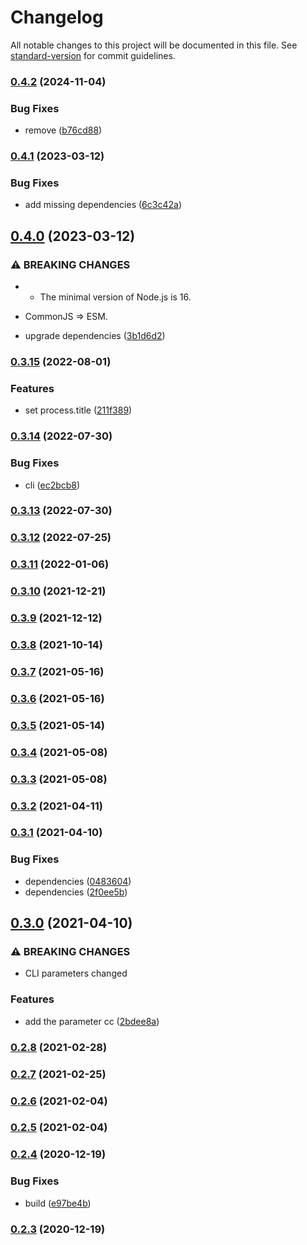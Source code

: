 # Changelog

All notable changes to this project will be documented in this file. See [standard-version](https://github.com/conventional-changelog/standard-version) for commit guidelines.

### [0.4.2](https://github.com/BlackGlory/ppx-inject/compare/v0.4.1...v0.4.2) (2024-11-04)


### Bug Fixes

* remove &#xD; ([b76cd88](https://github.com/BlackGlory/ppx-inject/commit/b76cd8835147a01d8ffa0f2c65f934c9227bccea))

### [0.4.1](https://github.com/BlackGlory/ppx-inject/compare/v0.4.0...v0.4.1) (2023-03-12)


### Bug Fixes

* add missing dependencies ([6c3c42a](https://github.com/BlackGlory/ppx-inject/commit/6c3c42ad015d68b2013babb40e6f7cb7ac6a478c))

## [0.4.0](https://github.com/BlackGlory/ppx-inject/compare/v0.3.15...v0.4.0) (2023-03-12)


### ⚠ BREAKING CHANGES

* - The minimal version of Node.js is 16.
- CommonJS => ESM.

* upgrade dependencies ([3b1d6d2](https://github.com/BlackGlory/ppx-inject/commit/3b1d6d20690aa6891953804fcf76d8ed9607ffdc))

### [0.3.15](https://github.com/BlackGlory/ppx-inject/compare/v0.3.14...v0.3.15) (2022-08-01)


### Features

* set process.title ([211f389](https://github.com/BlackGlory/ppx-inject/commit/211f38919d3e3375dc65ebad011b33b91aa969e7))

### [0.3.14](https://github.com/BlackGlory/ppx-inject/compare/v0.3.13...v0.3.14) (2022-07-30)


### Bug Fixes

* cli ([ec2bcb8](https://github.com/BlackGlory/ppx-inject/commit/ec2bcb8b73ebaf89fdcfd142d20ba26bd84b4948))

### [0.3.13](https://github.com/BlackGlory/ppx-inject/compare/v0.3.12...v0.3.13) (2022-07-30)

### [0.3.12](https://github.com/BlackGlory/ppx-inject/compare/v0.3.11...v0.3.12) (2022-07-25)

### [0.3.11](https://github.com/BlackGlory/ppx-inject/compare/v0.3.10...v0.3.11) (2022-01-06)

### [0.3.10](https://github.com/BlackGlory/ppx-inject/compare/v0.3.9...v0.3.10) (2021-12-21)

### [0.3.9](https://github.com/BlackGlory/ppx-inject/compare/v0.3.8...v0.3.9) (2021-12-12)

### [0.3.8](https://github.com/BlackGlory/ppx-inject/compare/v0.3.7...v0.3.8) (2021-10-14)

### [0.3.7](https://github.com/BlackGlory/ppx-inject/compare/v0.3.6...v0.3.7) (2021-05-16)

### [0.3.6](https://github.com/BlackGlory/ppx-inject/compare/v0.3.5...v0.3.6) (2021-05-16)

### [0.3.5](https://github.com/BlackGlory/ppx-inject/compare/v0.3.4...v0.3.5) (2021-05-14)

### [0.3.4](https://github.com/BlackGlory/ppx-inject/compare/v0.3.3...v0.3.4) (2021-05-08)

### [0.3.3](https://github.com/BlackGlory/ppx-inject/compare/v0.3.2...v0.3.3) (2021-05-08)

### [0.3.2](https://github.com/BlackGlory/ppx-inject/compare/v0.3.1...v0.3.2) (2021-04-11)

### [0.3.1](https://github.com/BlackGlory/ppx-inject/compare/v0.3.0...v0.3.1) (2021-04-10)


### Bug Fixes

* dependencies ([0483604](https://github.com/BlackGlory/ppx-inject/commit/048360434985276d545b9a3d6d72b3dab1857e50))
* dependencies ([2f0ee5b](https://github.com/BlackGlory/ppx-inject/commit/2f0ee5b4541c4355f754dfd48cda4fafb62eb255))

## [0.3.0](https://github.com/BlackGlory/ppx-inject/compare/v0.2.8...v0.3.0) (2021-04-10)


### ⚠ BREAKING CHANGES

* CLI parameters changed

### Features

* add the parameter cc ([2bdee8a](https://github.com/BlackGlory/ppx-inject/commit/2bdee8a37073ed3d1c6c9f2078bdf9aa37bdd6d7))

### [0.2.8](https://github.com/BlackGlory/ppx-inject/compare/v0.2.7...v0.2.8) (2021-02-28)

### [0.2.7](https://github.com/BlackGlory/ppx-inject/compare/v0.2.6...v0.2.7) (2021-02-25)

### [0.2.6](https://github.com/BlackGlory/ppx-inject/compare/v0.2.5...v0.2.6) (2021-02-04)

### [0.2.5](https://github.com/BlackGlory/ppx-inject/compare/v0.2.4...v0.2.5) (2021-02-04)

### [0.2.4](https://github.com/BlackGlory/ppx-inject/compare/v0.2.3...v0.2.4) (2020-12-19)


### Bug Fixes

* build ([e97be4b](https://github.com/BlackGlory/ppx-inject/commit/e97be4b57f256d8fb9932b8629adc8acf17f7489))

### [0.2.3](https://github.com/BlackGlory/ppx-inject/compare/v0.2.2...v0.2.3) (2020-12-19)
